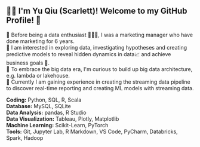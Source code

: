 
## 👩‍🚀 I'm Yu Qiu (Scarlett)! Welcome to my GitHub Profile! &#x1F4AD;

🌟 Before being a data enthusiast 👩🏻‍🎓, I was a marketing manager who have done marketing for 6 years.    
🌟 I am interested in exploring data, investigating hypotheses and creating predictive models to reveal hidden dynamics in data📈 and achieve business goals 🎯.  
🌟 To embrace the big data era, I'm curious to build up big data architecture, e.g. lambda or lakehouse.   
🌟 Currently I am gaining experience in creating the streaming data pipeline to discover real-time reporting and creating ML models with streaming data.

<B>Coding:</B> Python, SQL, R, Scala   
<B>Database:</B> MySQL, SQLite  
<B>Data Analysis:</B> pandas, R Studio  
<B>Data Visualization:</B> Tableau, Plotly, Matplotlib  
<B>Machine Learning:</B> Scikit-Learn, PyTorch  
<B>Tools:</B> Git, Jupyter Lab, R Markdown, VS Code, PyCharm, Databricks, Spark, Hadoop  
